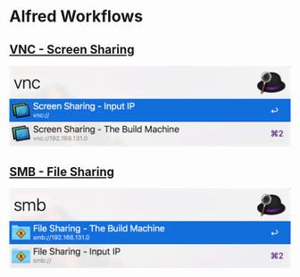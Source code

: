 # Alfred Workflows


## [VNC - Screen Sharing](https://github.com/ljinwu/alfred-workflows/releases/tag/vnc-v1.0)
![vnc](https://raw.githubusercontent.com/ljinwu/alfred-workflows/master/workflow.vnc/vnc.png)


## [SMB - File Sharing](https://github.com/ljinwu/alfred-workflows/releases/tag/smb-v1.0)
![smb](https://raw.githubusercontent.com/ljinwu/alfred-workflows/master/workflow.smb/smb.png)